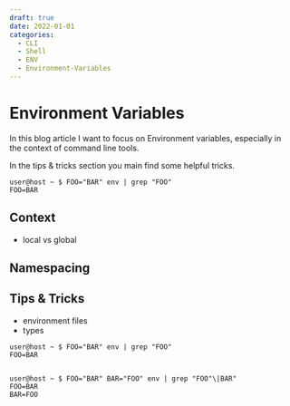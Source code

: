 ```yaml
---
draft: true
date: 2022-01-01
categories:
  - CLI
  - Shell
  - ENV
  - Environment-Variables
---
```


# Environment Variables
In this blog article I want to focus on Environment variables, especially in the context
of command line tools.

In the tips & tricks section you main find some helpful tricks.

```shell
user@host ~ $ FOO="BAR" env | grep "FOO"
FOO=BAR
```

<!-- more -->

## Context
- local vs global

## Namespacing

## Tips & Tricks

* environment files
* types

```shell
user@host ~ $ FOO="BAR" env | grep "FOO"
FOO=BAR
```

```shell

user@host ~ $ FOO="BAR" BAR="FOO" env | grep "FOO"\|BAR"
FOO=BAR
BAR=FOO
```

